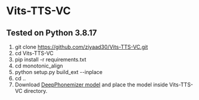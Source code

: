 # Vits-TTS-VC

## Tested on Python 3.8.17

1. git clone https://github.com/ziyaad30/Vits-TTS-VC.git
2. cd Vits-TTS-VC
3. pip install -r requirements.txt
4. cd monotonic_align
5. python setup.py build_ext --inplace
6. cd ..
7. Download [DeepPhonemizer model](https://public-asai-dl-models.s3.eu-central-1.amazonaws.com/DeepPhonemizer/en_us_cmudict_ipa_forward.pt) and place the model inside Vits-TTS-VC directory.
